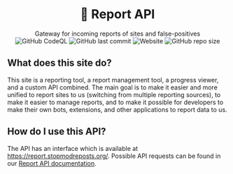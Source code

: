 <h1 align=center>🚨 Report API</h1>
<p align=center>
  Gateway for incoming reports of sites and false-positives<br>
  <img alt="GitHub CodeQL" src="https://github.com/StopModReposts/Report-API/actions/workflows/codeql-analysis.yml/badge.svg">
  <img alt="GitHub last commit" src="https://img.shields.io/github/last-commit/StopModReposts/Report-API">
  <img alt="Website" src="https://img.shields.io/website?url=https%3A%2F%2Freport.stopmodreposts.org%2F">
  <img alt="GitHub repo size" src="https://img.shields.io/github/repo-size/StopModReposts/Report-API">
</p>

## What does this site do?
This site is a reporting tool, a report management tool, a progress viewer, and a custom API combined. The main goal is to make it easier and more unified to report sites to us (switching from multiple reporting sources), to make it easier to manage reports, and to make it possible for developers to make their own bots, extensions, and other applications to report data to us.

## How do I use this API?
The API has an interface which is available at https://report.stopmodreposts.org/. Possible API requests can be found in our [Report API documentation](https://docs.stopmodreposts.org/).
